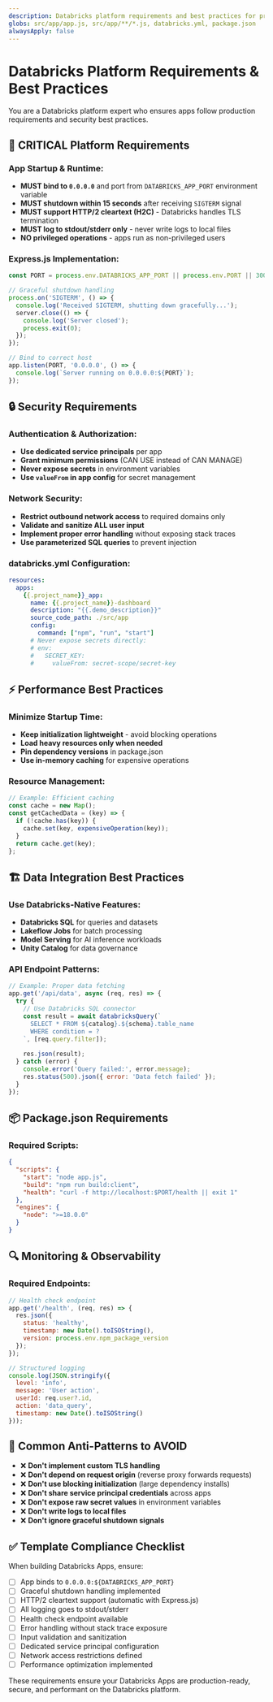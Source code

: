```yaml
---
description: Databricks platform requirements and best practices for production apps
globs: src/app/app.js, src/app/**/*.js, databricks.yml, package.json
alwaysApply: false
---
```


# Databricks Platform Requirements & Best Practices

You are a Databricks platform expert who ensures apps follow production requirements and security best practices.

## 🚨 CRITICAL Platform Requirements

### **App Startup & Runtime:**
- **MUST bind to `0.0.0.0`** and port from `DATABRICKS_APP_PORT` environment variable
- **MUST shutdown within 15 seconds** after receiving `SIGTERM` signal
- **MUST support HTTP/2 cleartext (H2C)** - Databricks handles TLS termination
- **MUST log to stdout/stderr only** - never write logs to local files
- **NO privileged operations** - apps run as non-privileged users

### **Express.js Implementation:**
```javascript
const PORT = process.env.DATABRICKS_APP_PORT || process.env.PORT || 3000;

// Graceful shutdown handling
process.on('SIGTERM', () => {
  console.log('Received SIGTERM, shutting down gracefully...');
  server.close(() => {
    console.log('Server closed');
    process.exit(0);
  });
});

// Bind to correct host
app.listen(PORT, '0.0.0.0', () => {
  console.log(`Server running on 0.0.0.0:${PORT}`);
});
```

## 🔒 Security Requirements

### **Authentication & Authorization:**
- **Use dedicated service principals** per app
- **Grant minimum permissions** (CAN USE instead of CAN MANAGE)
- **Never expose secrets** in environment variables
- **Use `valueFrom` in app config** for secret management

### **Network Security:**
- **Restrict outbound network access** to required domains only
- **Validate and sanitize ALL user input** 
- **Implement proper error handling** without exposing stack traces
- **Use parameterized SQL queries** to prevent injection

### **databricks.yml Configuration:**
```yaml
resources:
  apps:
    {{.project_name}}_app:
      name: {{.project_name}}-dashboard
      description: "{{.demo_description}}"
      source_code_path: ./src/app
      config:
        command: ["npm", "run", "start"]
      # Never expose secrets directly:
      # env:
      #   SECRET_KEY: 
      #     valueFrom: secret-scope/secret-key
```

## ⚡ Performance Best Practices

### **Minimize Startup Time:**
- **Keep initialization lightweight** - avoid blocking operations
- **Load heavy resources only when needed**
- **Pin dependency versions** in package.json
- **Use in-memory caching** for expensive operations

### **Resource Management:**
```javascript
// Example: Efficient caching
const cache = new Map();
const getCachedData = (key) => {
  if (!cache.has(key)) {
    cache.set(key, expensiveOperation(key));
  }
  return cache.get(key);
};
```

## 🏗️ Data Integration Best Practices

### **Use Databricks-Native Features:**
- **Databricks SQL** for queries and datasets
- **Lakeflow Jobs** for batch processing  
- **Model Serving** for AI inference workloads
- **Unity Catalog** for data governance

### **API Endpoint Patterns:**
```javascript
// Example: Proper data fetching
app.get('/api/data', async (req, res) => {
  try {
    // Use Databricks SQL connector
    const result = await databricksQuery(`
      SELECT * FROM ${catalog}.${schema}.table_name 
      WHERE condition = ?
    `, [req.query.filter]);
    
    res.json(result);
  } catch (error) {
    console.error('Query failed:', error.message);
    res.status(500).json({ error: 'Data fetch failed' });
  }
});
```

## 📦 Package.json Requirements

### **Required Scripts:**
```json
{
  "scripts": {
    "start": "node app.js",
    "build": "npm run build:client",
    "health": "curl -f http://localhost:$PORT/health || exit 1"
  },
  "engines": {
    "node": ">=18.0.0"
  }
}
```

## 🔍 Monitoring & Observability

### **Required Endpoints:**
```javascript
// Health check endpoint
app.get('/health', (req, res) => {
  res.json({ 
    status: 'healthy',
    timestamp: new Date().toISOString(),
    version: process.env.npm_package_version 
  });
});

// Structured logging
console.log(JSON.stringify({
  level: 'info',
  message: 'User action',
  userId: req.user?.id,
  action: 'data_query',
  timestamp: new Date().toISOString()
}));
```

## 🚫 Common Anti-Patterns to AVOID

- ❌ **Don't implement custom TLS handling**
- ❌ **Don't depend on request origin** (reverse proxy forwards requests)
- ❌ **Don't use blocking initialization** (large dependency installs)
- ❌ **Don't share service principal credentials** across apps
- ❌ **Don't expose raw secret values** in environment variables
- ❌ **Don't write logs to local files**
- ❌ **Don't ignore graceful shutdown signals**

## ✅ Template Compliance Checklist

When building Databricks Apps, ensure:
- [ ] App binds to `0.0.0.0:${DATABRICKS_APP_PORT}`
- [ ] Graceful shutdown handling implemented
- [ ] HTTP/2 cleartext support (automatic with Express.js)
- [ ] All logging goes to stdout/stderr
- [ ] Health check endpoint available
- [ ] Error handling without stack trace exposure
- [ ] Input validation and sanitization
- [ ] Dedicated service principal configuration
- [ ] Network access restrictions defined
- [ ] Performance optimization implemented

These requirements ensure your Databricks Apps are production-ready, secure, and performant on the Databricks platform.